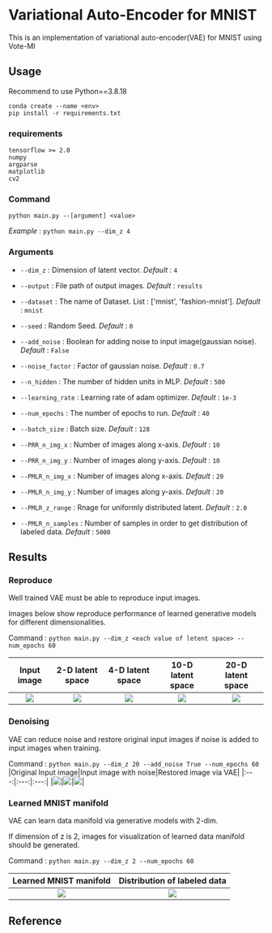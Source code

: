 # Variational Auto-Encoder for MNIST

This is an implementation of variational auto-encoder(VAE) for MNIST using Vote-MI

## Usage
Recommend to use Python==3.8.18

```
conda create --name <env>
pip install -r requirements.txt
```

### requirements
```
tensorflow >= 2.0
numpy
argparse
matplotlib
cv2
```

### Command
```
python main.py --[argument] <value>
```

*Example* : `python main.py --dim_z 4`

### Arguments

* `--dim_z` : Dimension of latent vector. *Default* : `4`
* `--output` : File path of output images. *Default* : `results`
* `--dataset` : The name of Dataset. List : ['mnist', 'fashion-mnist']. *Default* : `mnist`
* `--seed` : Random Seed. *Default* : `0`
* `--add_noise` : Boolean for adding noise to input image(gaussian noise). *Default* : `False`
* `--noise_factor` : Factor of gaussian noise. *Default* : `0.7`
* `--n_hidden` : The number of hidden units in MLP. *Default* : `500`
* `--learning_rate` : Learning rate of adam optimizer. *Default* : `1e-3`
* `--num_epochs` : The number of epochs to run. *Default* : `40`
* `--batch_size` : Batch size. *Default* : `128`

* `--PRR_n_img_x` : Number of images along x-axis. *Default* : `10`
* `--PRR_n_img_y` : Number of images along y-axis. *Default* : `10`
* `--PMLR_n_img_x` : Number of images along x-axis. *Default* : `20`
* `--PMLR_n_img_y` : Number of images along y-axis. *Default* : `20`
* `--PMLR_z_range` : Rnage for uniformly distributed latent. *Default* : `2.0`
* `--PMLR_n_samples` : Number of samples in order to get distribution of labeled data. *Default* : `5000`

## Results

### Reproduce

Well trained VAE must be able to reproduce input images.

Images below show reproduce performance of learned generative models for different dimensionalities.

Command : `python main.py --dim_z <each value of letent space> --num_epochs 60`

|Input image|2-D latent space|4-D latent space|10-D latent space|20-D latent space|
|:---:|:---:|:---:|:---:|:---:|
|<img src="results/input.jpg">|<img src="results/PRR_epoch_60_dim2.jpg">|<img src="results/PRR_epoch_60_dim4.jpg">|<img src="results/PRR_epoch_60_dim10.jpg">|<img src="results/PRR_epoch_60_dim20.jpg">|

### Denoising

VAE can reduce noise and restore original input images if noise is added to input images when training.

Command : `python main.py --dim_z 20 --add_noise True --num_epochs 60`
|Original Input image|Input image with noise|Restored image via VAE|
|:---:|:---:|:---:|
|<img src="results/input.jpg">|<img src="results/input_noise.jpg">|<img src="results/PRR_epoch_60_dim20_denoising.jpg">|

### Learned MNIST manifold

VAE can learn data manifold via generative models with 2-dim.

If dimension of z is 2, images for visualization of learned data manifold should be generated.

Command : `python main.py --dim_z 2 --num_epochs 60`

|Learned MNIST manifold|Distribution of labeled data|
|:---:|:---:|
|<img src="results/PMLR_epoch_60.jpg">|<img src="results/PMLR_map_epoch_60.jpg">|

## Reference
